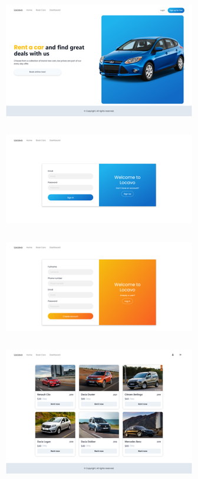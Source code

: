 
<img alt="Home page" src="public/assets/images/home_page.png"><br/><br/><br/>

<img alt="Login page" src="public/assets/images/login_page.png"><br/><br/><br/>

<img alt="SignUp page" src="public/assets/images/signup_page.png"><br/><br/><br/>

<img alt="Cars page" src="public/assets/images/cars_page.png">